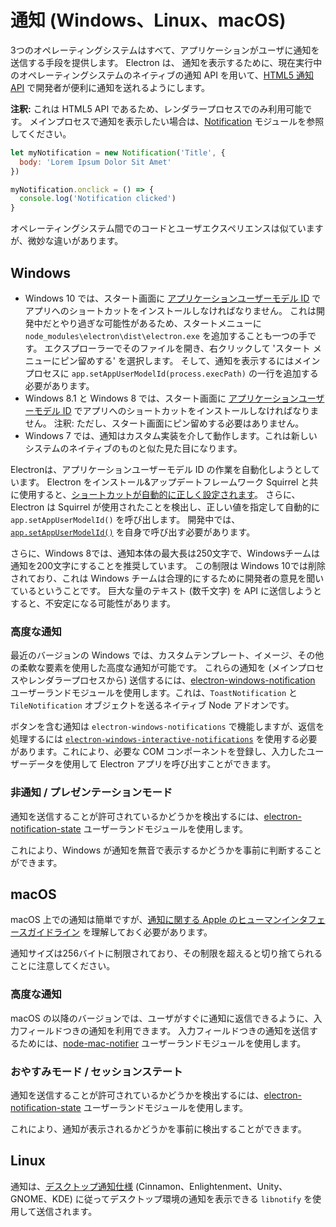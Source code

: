 # 通知 (Windows、Linux、macOS)

3つのオペレーティングシステムはすべて、アプリケーションがユーザに通知を送信する手段を提供します。 Electron は、 通知を表示するために、現在実行中のオペレーティングシステムのネイティブの通知 API を用いて、[HTML5 通知 API](https://notifications.spec.whatwg.org/) で開発者が便利に通知を送れるようにします。

**注釈:** これは HTML5 API であるため、レンダラープロセスでのみ利用可能です。 メインプロセスで通知を表示したい場合は、[Notification](../api/notification.md) モジュールを参照してください。

```javascript
let myNotification = new Notification('Title', {
  body: 'Lorem Ipsum Dolor Sit Amet'
})

myNotification.onclick = () => {
  console.log('Notification clicked')
}
```

オペレーティングシステム間でのコードとユーザエクスペリエンスは似ていますが、微妙な違いがあります。

## Windows
* Windows 10 では、スタート画面に [アプリケーションユーザーモデル ID](https://msdn.microsoft.com/en-us/library/windows/desktop/dd378459(v=vs.85).aspx) でアプリへのショートカットをインストールしなければなりません。 これは開発中だとやり過ぎな可能性があるため、スタートメニューに `node_modules\electron\dist\electron.exe` を追加することも一つの手です。 エクスプローラーでそのファイルを開き、右クリックして 'スタート メニューにピン留めする' を選択します。 そして、通知を表示するにはメインプロセスに `app.setAppUserModelId(process.execPath)` の一行を追加する必要があります。
* Windows 8.1 と Windows 8 では、スタート画面に [アプリケーションユーザーモデル ID](https://msdn.microsoft.com/en-us/library/windows/desktop/dd378459(v=vs.85).aspx) でアプリへのショートカットをインストールしなければなりません。 注釈: ただし、スタート画面にピン留めする必要はありません。
* Windows 7 では、通知はカスタム実装を介して動作します。これは新しいシステムのネイティブのものと似た見た目になります。

Electronは、アプリケーションユーザーモデル ID の作業を自動化しようとしています。 Electron をインストール&アップデートフレームワーク Squirrel と共に使用すると、[ショートカットが自動的に正しく設定されます](https://github.com/electron/windows-installer/blob/master/README.md#handling-squirrel-events)。 さらに、Electron は Squirrel が使用されたことを検出し、正しい値を指定して自動的に `app.setAppUserModelId()` を呼び出します。 開発中では、[`app.setAppUserModelId()`](../api/app.md#appsetappusermodelidid-windows) を自身で呼び出す必要があります。

さらに、Windows 8では、通知本体の最大長は250文字で、Windowsチームは通知を200文字にすることを推奨しています。 この制限は Windows 10では削除されており、これは Windows チームは合理的にするために開発者の意見を聞いているということです。 巨大な量のテキスト (数千文字) を API に送信しようとすると、不安定になる可能性があります。

### 高度な通知

最近のバージョンの Windows では、カスタムテンプレート、イメージ、その他の柔軟な要素を使用した高度な通知が可能です。 これらの通知を (メインプロセスやレンダラープロセスから) 送信するには、[electron-windows-notification](https://github.com/felixrieseberg/electron-windows-notifications) ユーザーランドモジュールを使用します。これは、`ToastNotification` と `TileNotification` オブジェクトを送るネイティブ Node アドオンです。

ボタンを含む通知は `electron-windows-notifications` で機能しますが、返信を処理するには [`electron-windows-interactive-notifications`](https://github.com/felixrieseberg/electron-windows-interactive-notifications) を使用する必要があります。これにより、必要な COM コンポーネントを登録し、入力したユーザーデータを使用して Electron アプリを呼び出すことができます。

### 非通知 / プレゼンテーションモード

通知を送信することが許可されているかどうかを検出するには、[electron-notification-state](https://github.com/felixrieseberg/electron-notification-state) ユーザーランドモジュールを使用します。

これにより、Windows が通知を無音で表示するかどうかを事前に判断することができます。

## macOS

macOS 上での通知は簡単ですが、[通知に関する Apple のヒューマンインタフェースガイドライン](https://developer.apple.com/macos/human-interface-guidelines/system-capabilities/notifications/) を理解しておく必要があります。

通知サイズは256バイトに制限されており、その制限を超えると切り捨てられることに注意してください。

### 高度な通知

macOS の以降のバージョンでは、ユーザがすぐに通知に返信できるように、入力フィールドつきの通知を利用できます。 入力フィールドつきの通知を送信するためには、[node-mac-notifier](https://github.com/CharlieHess/node-mac-notifier) ユーザーランドモジュールを使用します。

### おやすみモード / セッションステート

通知を送信することが許可されているかどうかを検出するには、[electron-notification-state](https://github.com/felixrieseberg/electron-notification-state) ユーザーランドモジュールを使用します。

これにより、通知が表示されるかどうかを事前に検出することができます。

## Linux

通知は、[デスクトップ通知仕様](https://developer.gnome.org/notification-spec/) (Cinnamon、Enlightenment、Unity、GNOME、KDE) に従ってデスクトップ環境の通知を表示できる `libnotify` を使用して送信されます。
